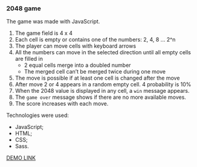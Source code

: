 ### 2048 game

The game was made with JavaScript.

1) The game field is 4 x 4
2) Each cell is empty or contains one of the numbers: 2, 4, 8 ... 2^n
3) The player can move cells with keyboard arrows
4) All the numbers can move in the selected direction until all empty cells are filled in
   - 2 equal cells merge into a doubled number
   - The merged cell can’t be merged twice during one move
5) The move is possible if at least one cell is changed after the move
6) After move 2 or 4 appears in a random empty cell. 4 probability is 10%
7) When the 2048 value is displayed in any cell, a `win` message appears.
8) The `game over` message shows if there are no more available moves.
9) The score increases with each move.

Technologies were used:
 - JavaScript;
 - HTML;
 - CSS;
 - Sass.

[DEMO LINK](https://artem-hirzhev.github.io/2048/)